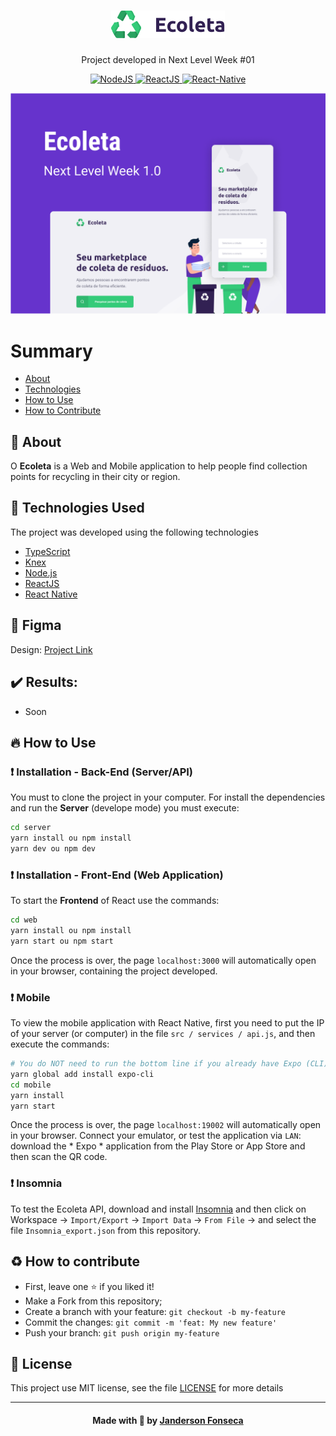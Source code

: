 <h1 align="center"><img src="./docs/logo.png" alt="Ecoleta" /></h1>
<p align="center">Project developed in Next Level Week #01</p>
<p align="center">
  <a href="https://nodejs.org/en/">
    <img src="https://img.shields.io/static/v1?label=Node&message=JS&color=blue?style=plastic&logo=Node.js" alt="NodeJS" />
  </a>
  <a href="https://reactjs.org/">
    <img src="https://img.shields.io/static/v1?label=React&message=JS&color=blue?style=plastic&logo=React" alt="ReactJS" />
  </a>
  <a href="https://reactnative.dev/">
    <img src="https://img.shields.io/static/v1?label=React&message=Native&color=blue?style=plastic&logo=React" alt="React-Native" />
  </a>
</p>
<p align="center"><img src="./docs/capa.png" /></p>

# Summary

- [About](#about)
- [Technologies](#technologies-used)
- [How to Use](#how-use)
- [How to Contribute](#how-contribute)

<a id="about"></a>

## :bookmark: About

O <strong>Ecoleta</strong> is a Web and Mobile application to help people find collection points for recycling in their city or region.

<a id="technologies-used"></a>

## :rocket: Technologies Used

The project was developed using the following technologies

- [TypeScript](https://www.typescriptlang.org/)
- [Knex](http://knexjs.org/)
- [Node.js](https://nodejs.org/en/)
- [ReactJS](https://reactjs.org/)
- [React Native](https://reactnative.dev/)

## :art: Figma
Design: <a href="https://www.figma.com/file/GOKVazlAEsQwNjQguJ1hhc/Ecoleta?node-id=0%3A1" target="__blank">Project Link</a>

## :heavy_check_mark: Results:

- Soon

<a id="how-use"></a>

## :fire: How to Use


### :exclamation: Installation - Back-End (Server/API)
You must to clone the project in your computer. For install the dependencies and run the **Server** (develope mode) you must execute:
```bash
cd server
yarn install ou npm install
yarn dev ou npm dev
```

### :exclamation: Installation - Front-End (Web Application)
To start the **Frontend** of React use the commands:
```bash
cd web
yarn install ou npm install
yarn start ou npm start
```
Once the process is over, the page `localhost:3000` will automatically open in your browser, containing the project developed.

### :exclamation: Mobile

To view the mobile application with React Native, first you need to put the IP of your server (or computer) in the file `src / services / api.js`, and then execute the commands:
```bash
# You do NOT need to run the bottom line if you already have Expo (CLI) installed
yarn global add install expo-cli
cd mobile
yarn install
yarn start
```

Once the process is over, the page `localhost:19002` will automatically open in your browser. Connect your emulator, or test the application via `LAN`: download the * Expo * application from the Play Store or App Store and then scan the QR code.

### :exclamation: Insomnia 
To test the Ecoleta API, download and install [Insomnia](https://insomnia.rest/download/) and then click on Workspace → `Import/Export` → `Import Data` → `From File` → and select the file `Insomnia_export.json` from this repository.

<a id="how-contribute"></a>

## :recycle: How to contribute
- First, leave one ⭐ if you liked it!
- Make a Fork from this repository;
- Create a branch with your feature: `git checkout -b my-feature`
- Commit the changes: `git commit -m 'feat: My new feature'`
- Push your branch: `git push origin my-feature`

## :memo: License

This project use MIT license, see the file [LICENSE](.github/LICENSE.md) for more details

---

<h4 align="center">
    Made with 💜 by <a href="https://www.linkedin.com/in/janderson-fa" target="_blank">Janderson Fonseca</a>
</h4>
